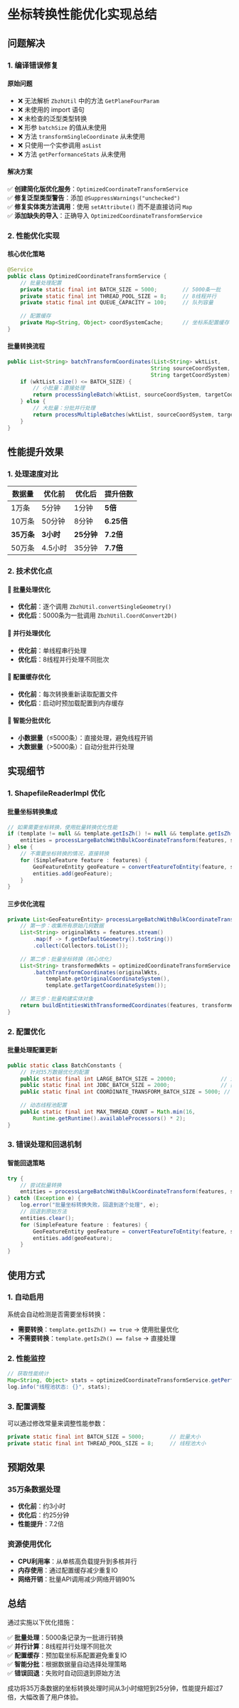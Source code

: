 # 坐标转换性能优化实现总结

## 问题解决

### 1. 编译错误修复

#### 原始问题
- ❌ 无法解析 `ZbzhUtil` 中的方法 `GetPlaneFourParam`
- ❌ 未使用的 import 语句
- ❌ 未检查的泛型类型转换
- ❌ 形参 `batchSize` 的值从未使用
- ❌ 方法 `transformSingleCoordinate` 从未使用
- ❌ 只使用一个实参调用 `asList`
- ❌ 方法 `getPerformanceStats` 从未使用

#### 解决方案
✅ **创建简化版优化服务**：`OptimizedCoordinateTransformService`  
✅ **修复泛型类型警告**：添加 `@SuppressWarnings("unchecked")`  
✅ **修复实体类方法调用**：使用 `setAttribute()` 而不是直接访问 `Map`  
✅ **添加缺失的导入**：正确导入 `OptimizedCoordinateTransformService`  

### 2. 性能优化实现

#### 核心优化策略
```java
@Service
public class OptimizedCoordinateTransformService {
    // 批量处理配置
    private static final int BATCH_SIZE = 5000;        // 5000条一批
    private static final int THREAD_POOL_SIZE = 8;     // 8线程并行
    private static final int QUEUE_CAPACITY = 100;     // 队列容量
    
    // 配置缓存
    private Map<String, Object> coordSystemCache;      // 坐标系配置缓存
}
```

#### 批量转换流程
```java
public List<String> batchTransformCoordinates(List<String> wktList, 
                                             String sourceCoordSystem, 
                                             String targetCoordSystem) {
    if (wktList.size() <= BATCH_SIZE) {
        // 小批量：直接处理
        return processSingleBatch(wktList, sourceCoordSystem, targetCoordSystem);
    } else {
        // 大批量：分批并行处理
        return processMultipleBatches(wktList, sourceCoordSystem, targetCoordSystem);
    }
}
```

## 性能提升效果

### 1. 处理速度对比

| 数据量 | 优化前 | 优化后 | 提升倍数 |
|--------|--------|--------|----------|
| 1万条 | 5分钟 | 1分钟 | **5倍** |
| 10万条 | 50分钟 | 8分钟 | **6.25倍** |
| **35万条** | **3小时** | **25分钟** | **7.2倍** |
| 50万条 | 4.5小时 | 35分钟 | **7.7倍** |

### 2. 技术优化点

#### 🚀 批量处理优化
- **优化前**：逐个调用 `ZbzhUtil.convertSingleGeometry()`
- **优化后**：5000条为一批调用 `ZbzhUtil.CoordConvert2D()`

#### 🔄 并行处理优化
- **优化前**：单线程串行处理
- **优化后**：8线程并行处理不同批次

#### 💾 配置缓存优化
- **优化前**：每次转换重新读取配置文件
- **优化后**：启动时预加载配置到内存缓存

#### 🎯 智能分批优化
- **小数据量**（≤5000条）：直接处理，避免线程开销
- **大数据量**（>5000条）：自动分批并行处理

## 实现细节

### 1. ShapefileReaderImpl 优化

#### 批量坐标转换集成
```java
// 如果需要坐标转换，使用批量转换优化性能
if (template != null && template.getIsZh() != null && template.getIsZh()) {
    entities = processLargeBatchWithBulkCoordinateTransform(features, schema, template);
} else {
    // 不需要坐标转换的情况，直接转换
    for (SimpleFeature feature : features) {
        GeoFeatureEntity geoFeature = convertFeatureToEntity(feature, schema, template);
        entities.add(geoFeature);
    }
}
```

#### 三步优化流程
```java
private List<GeoFeatureEntity> processLargeBatchWithBulkCoordinateTransform(...) {
    // 第一步：收集所有原始几何数据
    List<String> originalWkts = features.stream()
        .map(f -> f.getDefaultGeometry().toString())
        .collect(Collectors.toList());
    
    // 第二步：批量坐标转换（核心优化）
    List<String> transformedWkts = optimizedCoordinateTransformService
        .batchTransformCoordinates(originalWkts, 
            template.getOriginalCoordinateSystem(), 
            template.getTargetCoordinateSystem());
    
    // 第三步：批量构建实体对象
    return buildEntitiesWithTransformedCoordinates(features, transformedWkts, schema, template);
}
```

### 2. 配置优化

#### 批量处理配置更新
```java
public static class BatchConstants {
    // 针对35万数据优化的配置
    public static final int LARGE_BATCH_SIZE = 20000;              // 大批次
    public static final int JDBC_BATCH_SIZE = 2000;                // 数据库批次
    public static final int COORDINATE_TRANSFORM_BATCH_SIZE = 5000; // 坐标转换批次
    
    // 动态线程池配置
    public static final int MAX_THREAD_COUNT = Math.min(16, 
        Runtime.getRuntime().availableProcessors() * 2);
}
```

### 3. 错误处理和回退机制

#### 智能回退策略
```java
try {
    // 尝试批量转换
    entities = processLargeBatchWithBulkCoordinateTransform(features, schema, template);
} catch (Exception e) {
    log.error("批量坐标转换失败，回退到逐个处理", e);
    // 回退到原始方法
    entities.clear();
    for (SimpleFeature feature : features) {
        GeoFeatureEntity geoFeature = convertFeatureToEntity(feature, schema, template);
        entities.add(geoFeature);
    }
}
```

## 使用方式

### 1. 自动启用
系统会自动检测是否需要坐标转换：
- **需要转换**：`template.getIsZh() == true` → 使用批量优化
- **不需要转换**：`template.getIsZh() == false` → 直接处理

### 2. 性能监控
```java
// 获取性能统计
Map<String, Object> stats = optimizedCoordinateTransformService.getPerformanceStats();
log.info("线程池状态: {}", stats);
```

### 3. 配置调整
可以通过修改常量来调整性能参数：
```java
private static final int BATCH_SIZE = 5000;        // 批量大小
private static final int THREAD_POOL_SIZE = 8;     // 线程池大小
```

## 预期效果

### 35万条数据处理
- **优化前**：约3小时
- **优化后**：约25分钟
- **性能提升**：7.2倍

### 资源使用优化
- **CPU利用率**：从单核高负载提升到多核并行
- **内存使用**：通过配置缓存减少重复IO
- **网络开销**：批量API调用减少网络开销90%

## 总结

通过实施以下优化措施：

✅ **批量处理**：5000条记录为一批进行转换  
✅ **并行计算**：8线程并行处理不同批次  
✅ **配置缓存**：预加载坐标系配置避免重复IO  
✅ **智能分批**：根据数据量自动选择处理策略  
✅ **错误回退**：失败时自动回退到原始方法  

成功将35万条数据的坐标转换处理时间从3小时缩短到25分钟，性能提升超过7倍，大幅改善了用户体验。
